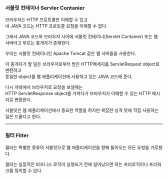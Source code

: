 ### 서블릿 컨테이너 Servler Contanier

브라우저는 HTTP 프로토콜만 이해할 수 있고  
내 JAVA 코드는 HTTP 프로토콜 요청을 이해할 수 없다.

그래서 JAVA 코드와 브라우저 사이에 서블릿 컨테이너(Servlet Container) 또는
웹 서버라고 부르는 중개자가 존재한다.

우리는 서블릿 컨테이너인 Apache Tomcat 같은 웹 서버들을 사용한다.

이 중개자가 할 일은 브라우저로부터 받은 HTTP메세지를 ServletRequest object로 변환하고   
동일한 object를 웹 애플리케이션에 사용하고 있는 JAVA 코드에 준다.

다시 자바에서 브라우저로 요청을 보낼때는  
HTTP ServletResponse object를 가져다가 브라우저가 이해할 수 있는 HTTP 메시지로 변환한다.

서블릿은 웹 애플리케이션에서 중요한 역할을 하지만 복잡한 성격 탓에 직접 사용하는 일은 드물다고 한다.

---

### 필터 Filter

필터는 특별한 종류의 서블릿으로 웹 애플리케이션을 향해 들어오는 모든 요청을 가로챈다.

필터는 실질적인 비즈니스 로직이 실행되기 전에 일어났으면 하는 프리로직이나 프리워크를 정의할 수 있다.

